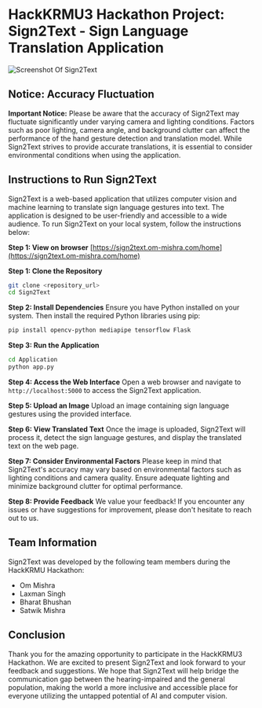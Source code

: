 # HackKRMU3 Hackathon Project: Sign2Text - Sign Language Translation Application

![Screenshot Of Sign2Text](https://ather.om-mishra.com/downloads/Sign2Text.jpeg)

## Notice: Accuracy Fluctuation

**Important Notice:** Please be aware that the accuracy of Sign2Text may fluctuate significantly under varying camera and lighting conditions. Factors such as poor lighting, camera angle, and background clutter can affect the performance of the hand gesture detection and translation model. While Sign2Text strives to provide accurate translations, it is essential to consider environmental conditions when using the application.

## Instructions to Run Sign2Text

Sign2Text is a web-based application that utilizes computer vision and machine learning to translate sign language gestures into text. The application is designed to be user-friendly and accessible to a wide audience. To run Sign2Text on your local system, follow the instructions below:

**Step 1: View on browser** [https://sign2text.om-mishra.com/home](https://sign2text.om-mishra.com/home)
    

**Step 1: Clone the Repository**
```bash
git clone <repository_url>
cd Sign2Text
```

**Step 2: Install Dependencies**
Ensure you have Python installed on your system. Then install the required Python libraries using pip:
```bash
pip install opencv-python mediapipe tensorflow Flask
```

**Step 3: Run the Application**
```bash
cd Application
python app.py
```

**Step 4: Access the Web Interface**
Open a web browser and navigate to `http://localhost:5000` to access the Sign2Text application.

**Step 5: Upload an Image**
Upload an image containing sign language gestures using the provided interface.

**Step 6: View Translated Text**
Once the image is uploaded, Sign2Text will process it, detect the sign language gestures, and display the translated text on the web page.

**Step 7: Consider Environmental Factors**
Please keep in mind that Sign2Text's accuracy may vary based on environmental factors such as lighting conditions and camera quality. Ensure adequate lighting and minimize background clutter for optimal performance.

**Step 8: Provide Feedback**
We value your feedback! If you encounter any issues or have suggestions for improvement, please don't hesitate to reach out to us.

## Team Information
Sign2Text was developed by the following team members during the HackKRMU Hackathon:
- Om Mishra
- Laxman Singh
- Bharat Bhushan
- Satwik Mishra

## Conclusion
Thank you for the amazing opportunity to participate in the HackKRMU3 Hackathon. We are excited to present Sign2Text and look forward to your feedback and suggestions. We hope that Sign2Text will help bridge the communication gap between the hearing-impaired and the general population, making the world a more inclusive and accessible place for everyone utilizing the untapped potential of AI and computer vision.
